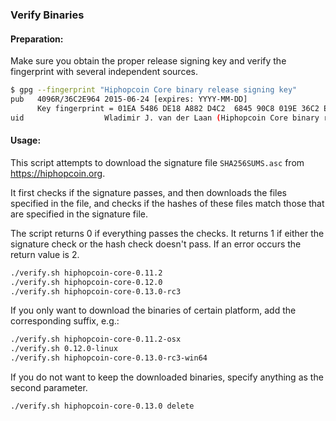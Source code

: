 ### Verify Binaries

#### Preparation:

Make sure you obtain the proper release signing key and verify the fingerprint with several independent sources.

```sh
$ gpg --fingerprint "Hiphopcoin Core binary release signing key"
pub   4096R/36C2E964 2015-06-24 [expires: YYYY-MM-DD]
      Key fingerprint = 01EA 5486 DE18 A882 D4C2  6845 90C8 019E 36C2 E964
uid                  Wladimir J. van der Laan (Hiphopcoin Core binary release signing key) <laanwj@gmail.com>
```

#### Usage:

This script attempts to download the signature file `SHA256SUMS.asc` from https://hiphopcoin.org.

It first checks if the signature passes, and then downloads the files specified in the file, and checks if the hashes of these files match those that are specified in the signature file.

The script returns 0 if everything passes the checks. It returns 1 if either the signature check or the hash check doesn't pass. If an error occurs the return value is 2.


```sh
./verify.sh hiphopcoin-core-0.11.2
./verify.sh hiphopcoin-core-0.12.0
./verify.sh hiphopcoin-core-0.13.0-rc3
```

If you only want to download the binaries of certain platform, add the corresponding suffix, e.g.:

```sh
./verify.sh hiphopcoin-core-0.11.2-osx
./verify.sh 0.12.0-linux
./verify.sh hiphopcoin-core-0.13.0-rc3-win64
```

If you do not want to keep the downloaded binaries, specify anything as the second parameter.

```sh
./verify.sh hiphopcoin-core-0.13.0 delete
```
